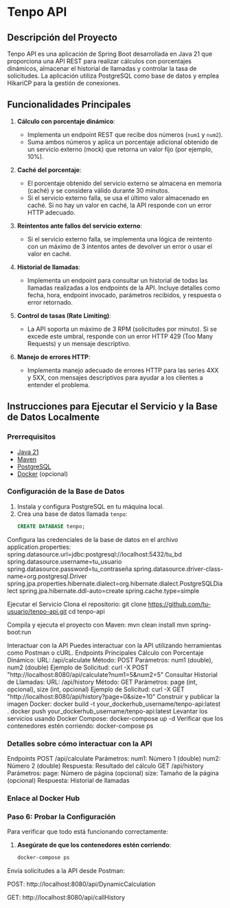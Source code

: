 # Tenpo API

## Descripción del Proyecto

Tenpo API es una aplicación de Spring Boot desarrollada en Java 21 que proporciona una API REST para realizar cálculos
con porcentajes dinámicos, almacenar el historial de llamadas y controlar la tasa de solicitudes. La aplicación utiliza
PostgreSQL como base de datos y emplea HikariCP para la gestión de conexiones.

## Funcionalidades Principales

1. **Cálculo con porcentaje dinámico**:
    - Implementa un endpoint REST que recibe dos números (`num1` y `num2`).
    - Suma ambos números y aplica un porcentaje adicional obtenido de un servicio externo (mock) que retorna un valor
      fijo (por ejemplo, 10%).

2. **Caché del porcentaje**:
    - El porcentaje obtenido del servicio externo se almacena en memoria (caché) y se considera válido durante 30
      minutos.
    - Si el servicio externo falla, se usa el último valor almacenado en caché. Si no hay un valor en caché, la API
      responde con un error HTTP adecuado.

3. **Reintentos ante fallos del servicio externo**:
    - Si el servicio externo falla, se implementa una lógica de reintento con un máximo de 3 intentos antes de devolver
      un error o usar el valor en caché.

4. **Historial de llamadas**:
    - Implementa un endpoint para consultar un historial de todas las llamadas realizadas a los endpoints de la API.
      Incluye detalles como fecha, hora, endpoint invocado, parámetros recibidos, y respuesta o error retornado.

5. **Control de tasas (Rate Limiting)**:
    - La API soporta un máximo de 3 RPM (solicitudes por minuto). Si se excede este umbral, responde con un error HTTP
      429 (Too Many Requests) y un mensaje descriptivo.

6. **Manejo de errores HTTP**:
    - Implementa manejo adecuado de errores HTTP para las series 4XX y 5XX, con mensajes descriptivos para ayudar a los
      clientes a entender el problema.

## Instrucciones para Ejecutar el Servicio y la Base de Datos Localmente

### Prerrequisitos

- [Java 21](https://www.oracle.com/java/technologies/javase/jdk21-archive-downloads.html)
- [Maven](https://maven.apache.org/)
- [PostgreSQL](https://www.postgresql.org/download/)
- [Docker](https://www.docker.com/products/docker-desktop) (opcional)

### Configuración de la Base de Datos

1. Instala y configura PostgreSQL en tu máquina local.
2. Crea una base de datos llamada `tenpo`:
   ```sql
   CREATE DATABASE tenpo;

Configura las credenciales de la base de datos en el archivo application.properties:
spring.datasource.url=jdbc:postgresql://localhost:5432/tu_bd
spring.datasource.username=tu_usuario
spring.datasource.password=tu_contraseña
spring.datasource.driver-class-name=org.postgresql.Driver
spring.jpa.properties.hibernate.dialect=org.hibernate.dialect.PostgreSQLDialect
spring.jpa.hibernate.ddl-auto=create
spring.cache.type=simple

Ejecutar el Servicio
Clona el repositorio:
git clone https://github.com/tu-usuario/tenpo-api.git
cd tenpo-api

Compila y ejecuta el proyecto con Maven:
mvn clean install
mvn spring-boot:run

Interactuar con la API
Puedes interactuar con la API utilizando herramientas como Postman o cURL.
Endpoints Principales
Cálculo con Porcentaje Dinámico:
URL: /api/calculate
Método: POST
Parámetros: num1 (double), num2 (double)
Ejemplo de Solicitud:
curl -X POST "http://localhost:8080/api/calculate?num1=5&num2=5"
Consultar Historial de Llamadas:
URL: /api/history
Método: GET
Parámetros: page (int, opcional), size (int, opcional)
Ejemplo de Solicitud:
curl -X GET "http://localhost:8080/api/history?page=0&size=10"
Construir y publicar la imagen Docker:
docker build -t your_dockerhub_username/tenpo-api:latest .
docker push your_dockerhub_username/tenpo-api:latest
Levantar los servicios usando Docker Compose:
docker-compose up -d
Verificar que los contenedores estén corriendo:
docker-compose ps

### Detalles sobre cómo interactuar con la API

Endpoints
POST /api/calculate
Parámetros:
num1: Número 1 (double)
num2: Número 2 (double)
Respuesta: Resultado del cálculo
GET /api/history
Parámetros:
page: Número de página (opcional)
size: Tamaño de la página (opcional)
Respuesta: Historial de llamadas

### Enlace al Docker Hub

### Paso 6: Probar la Configuración

Para verificar que todo está funcionando correctamente:

1. **Asegúrate de que los contenedores estén corriendo**:
   ```sh
   docker-compose ps

Envía solicitudes a la API desde Postman:

POST: http://localhost:8080/api/DynamicCalculation

GET:  http://localhost:8080/api/callHistory